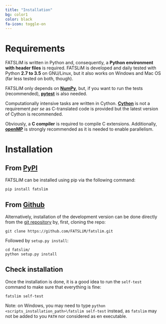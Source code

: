 ```yaml
---
title: "Installation"
bg: color1
color: black
fa-icon: toggle-on
---
```


# Requirements

FATSLiM is written in Python and, consequently, a **Python environment with header files** is required. FATSLiM is 
developed and daily tested with Python **2.7 to 3.5** on GNU/Linux, but it also works on Windows and Mac OS
(far less tested on both, though).

FATSLiM only depends on [**NumPy**](http://www.numpy.org/), but, 
 if you want to run the tests (recommended), [**pytest**](http://pytest.org/) is also needed.
 
Computationally intensive tasks are written in Cython. [**Cython**](http://cython.org/) is not a requirement *per se* 
as C-translated code is provided but the latest version of Cython is recommended.

Obviously, a **C compiler** is required to compile C extensions. Additionally, [**openMP**](http://openmp.org/)
 is strongly recommended as it is needed to enable parallelism.

# Installation

## From [PyPI](https://pypi.python.org/pypi/fatslim)

FATSLiM can be installed using pip via the following command:

~~~
pip install fatslim
~~~

## From [Github](https://github.com/FATSLiM/fatslim)

Alternatively, installation of the development version can be done directly from the 
[git repository](https://github.com/FATSLiM/fatslim) by, first, cloning the repo:

~~~
git clone https://github.com/FATSLiM/fatslim.git
~~~

Followed by `setup.py install`:

~~~
cd fatslim/
python setup.py install
~~~

## Check installation

Once the installation is done, it is a good idea to run the `self-test` command to make sure that everything is fine:

~~~
fatslim self-test
~~~

Note: on Windows, you may need to type `python <scripts_installation_path>\fatslim self-test` instead, as `fatslim` may not be
added to you `PATH` nor considered as en executable.